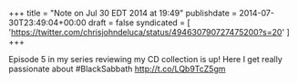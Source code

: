 +++
title = "Note on Jul 30 EDT 2014 at 19:49"
publishdate = 2014-07-30T23:49:04+00:00
draft = false
syndicated = [ 'https://twitter.com/chrisjohndeluca/status/494630790727475200?s=20' ]
+++

Episode 5 in my series reviewing my CD collection is up! Here I get really passionate about #BlackSabbath http://t.co/LQb9TcZ5gm
